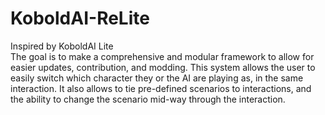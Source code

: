 # KoboldAI-ReLite
Inspired by KoboldAI Lite
<br>The goal is to make a comprehensive and modular framework to allow for easier updates, contribution, and modding. This system allows the user to easily switch which character they or the AI are playing as, in the same interaction. It also allows to tie pre-defined scenarios to interactions, and the ability to change the scenario mid-way through the interaction.
